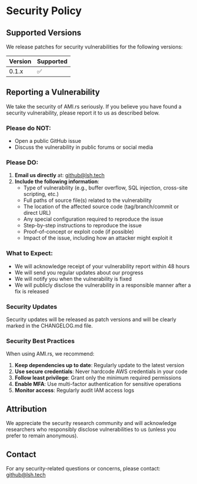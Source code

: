 # Security Policy

## Supported Versions

We release patches for security vulnerabilities for the following versions:

| Version | Supported          |
| ------- | ------------------ |
| 0.1.x   | :white_check_mark: |

## Reporting a Vulnerability

We take the security of AMI.rs seriously. If you believe you have found a security vulnerability, please report it to us as described below.

### Please do NOT:

- Open a public GitHub issue
- Discuss the vulnerability in public forums or social media

### Please DO:

1. **Email us directly** at: github@lsh.tech
2. **Include the following information**:
   - Type of vulnerability (e.g., buffer overflow, SQL injection, cross-site scripting, etc.)
   - Full paths of source file(s) related to the vulnerability
   - The location of the affected source code (tag/branch/commit or direct URL)
   - Any special configuration required to reproduce the issue
   - Step-by-step instructions to reproduce the issue
   - Proof-of-concept or exploit code (if possible)
   - Impact of the issue, including how an attacker might exploit it

### What to Expect:

- We will acknowledge receipt of your vulnerability report within 48 hours
- We will send you regular updates about our progress
- We will notify you when the vulnerability is fixed
- We will publicly disclose the vulnerability in a responsible manner after a fix is released

### Security Updates

Security updates will be released as patch versions and will be clearly marked in the CHANGELOG.md file.

### Security Best Practices

When using AMI.rs, we recommend:

1. **Keep dependencies up to date**: Regularly update to the latest version
2. **Use secure credentials**: Never hardcode AWS credentials in your code
3. **Follow least privilege**: Grant only the minimum required permissions
4. **Enable MFA**: Use multi-factor authentication for sensitive operations
5. **Monitor access**: Regularly audit IAM access logs

## Attribution

We appreciate the security research community and will acknowledge researchers who responsibly disclose vulnerabilities to us (unless you prefer to remain anonymous).

## Contact

For any security-related questions or concerns, please contact: github@lsh.tech

